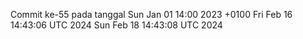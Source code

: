 Commit ke-55 pada tanggal Sun Jan 01 14:00 2023 +0100
Fri Feb 16 14:43:06 UTC 2024
Sun Feb 18 14:43:08 UTC 2024
